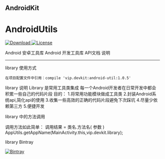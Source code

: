 ﻿## AndroidKit
# AndroidUtils
[ ![Download](https://api.bintray.com/packages/yingzi/maven/android-util/images/download.svg) ](https://bintray.com/yingzi/maven/android-util/_latestVersion)
[![License](https://img.shields.io/badge/license-Apache%202-green.svg)](https://www.apache.org/licenses/LICENSE-2.0)


Android 安卓工具库
Android 开发工具库 API文档 说明

------------

library 使用方式
```
在项目配置文件中引用：compile 'vip.devkit:android-util:1.0.5'

```



library 说明
  Library 是常用工具类集成
  每一个Android开发者在日常开发中都会积累一些自己的代码片段
  目的：
  1.将常用功能模块做成工具类
  2.封装Android系统api,简化api的使用
  3.收集一些高效的正确的代码片段避免下次踩坑
  4.尽量少依赖第三方
  5.便捷开发


  library 中的方法调用

  调用方法如此简单：
  调用结果 = 类名.方法名( 参数 )
  AppUtils.getAppName(MainActivity.this,vip.devkit.library);

  library Bintray
  <p><a href="https://bintray.com/yingzi/maven/android-kit?source=watch" target="_blank"><img src="./library/bintray_badge_color.png" alt="Bintray"></a></p>
